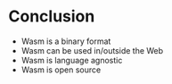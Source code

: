 <div class="h-full flex flex-col">

# Conclusion
  <div class="flex flex-1 flex-col mb-14">
    <ul>
      <li>Wasm is a binary format</li>
      <li>Wasm can be used in/outside the Web</li>
      <li>Wasm is language agnostic</li>
      <li>Wasm is open source</li>
    </ul>
    <div v-click="1">
      <Waifu />
    </div>
  </div>
</div>
